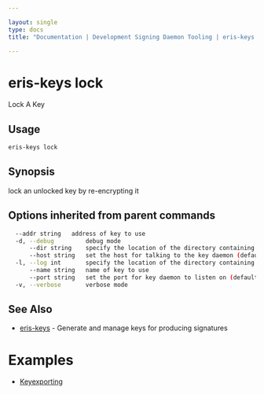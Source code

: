 ```yaml
---

layout: single
type: docs
title: "Documentation | Development Signing Daemon Tooling | eris-keys lock"

---
```


# eris-keys lock

Lock A Key

## Usage

```bash
eris-keys lock
```

## Synopsis

lock an unlocked key by re-encrypting it




## Options inherited from parent commands

```bash
  --addr string   address of key to use
  -d, --debug         debug mode
      --dir string    specify the location of the directory containing key files (default "/home/coda/.eris/keys")
      --host string   set the host for talking to the key daemon (default "localhost")
  -l, --log int       specify the location of the directory containing key files
      --name string   name of key to use
      --port string   set the port for key daemon to listen on (default "4767")
  -v, --verbose       verbose mode
```



## See Also

* [eris-keys](/docs/documentation/keys/0.12.0-rc3/eris-keys/) - Generate and manage keys for producing signatures




# Examples

* [Keyexporting](/docs/documentation/keys/0.12.0-rc3/examples/keyexporting/)



